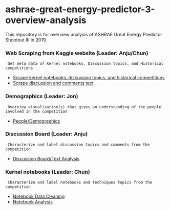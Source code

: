 # ashrae-great-energy-predictor-3-overview-analysis
This repository is for overview analysis of ASHRAE Great Energy Predictor Shootout III in 2019.

### Web Scraping from Kaggle website (Leader: Anju/Chun)
     Get meta data of Kernel notebooks, Discussion topics, and Historical competitions   
   * [Scrape kernel notebooks, discussion topics, and historical competitions](WebScraping/Kaggle_WebScraping.ipynb)
   * [Scrape discussion and comments text](WebScraping/Kaggle_WebScraping_Discussions.ipynb)
   
### Demographics (Leader: Jon)
     Overview visualization(s) that gives an understanding of the people involved in the competition 
   * [People/Demographics](Demographics/Map.ipynb)
   
### Discussion Board (Leader: Anju)
     Characterize and label discussion topics and comments from the competition
   * [Discussion Board/Text Analysis](DiscussionBoard/DiscussionAnalysis.ipynb)

### Kernel notebooks (Leader: Chun)
     Characterize and label notebooks and techniques topics from the competition
   * [Notebook Data Cleaning](KernelNotebook/NotebookDataCleaning.ipynb) 
   * [Notebook Analysis](KernelNotebook/Combined%20bar%20charts.ipynb) 
